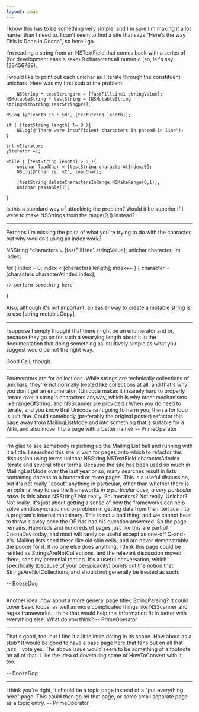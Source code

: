 ```yaml
---
layout: page
---
```




I know this has to be something very simple, and I'm sure I'm making it a lot harder than I need to.  I can't seem to find a site that says "Here's the way This Is Done in Cocoa", so here I go.

I'm reading a string from an NSTextField that comes back with a series of (for development ease's sake) 9 characters all numeric (so, let's say 123456789).

I would like to print out each unichar as I iterate through the constituent unichars.  Here was my first stab at the problem:

     
        NSString * testStringpre = [fastFillLine1 stringValue];
	NSMutableString * testString = [NSMutableString stringWithString:testStringpre];
	
	NSLog (@"length is : %d", [testString length]);
	
	if ( [testString length] != 9 ){
		NSLog(@"There were insufficient characters in passed-in line");
	}

	int yIterator;
	yIterator =1;

	while ( [testString length] > 0 ){
		unichar loadChar = [testString characterAtIndex:0];
		NSLog(@"Char is: %C", loadChar);
	
		[testString deleteCharactersInRange:NSMakeRange(0,1)];
		unichar passable[1];
		
	}


Is this a standard way of attackintg the problem?  Would it be superior if I were to make NSStrings from the range(0,1) instead?

----

Perhaps I'm missing the point of what you're trying to do with the character, but why wouldn't using an index work?

    
NSString *characters = [fastFillLine1 stringValue];
unichar character;
int index;

for ( index = 0; index < [characters length]; index++ )
{
	character = [characters characterAtIndex:index];
	
	// perform something here
}


Also, although it's not important, an easier way to create a mutable string is to use [string mutableCopy].

----

I suppose I simply thought that there might be an enumerator and or, because they go on for such a wearying length about it in the documentation that doing something as intuitively simple  as what you suggest would be not the right way.

Good Call, though.

----

Enumerators are for collections. While strings are technically collections of unichars, they're not normally treated like collections at all, and that's why you don't get an enumerator. (Unicode makes it insanely hard to properly iterate over a string's characters anyway, which is why other mechanisms like rangeOfString: and NSScanner are provided.) When you do need to iterate, and you know that Unicode isn't going to harm you, then a for loop is just fine. Could somebody (preferably the original poster) refactor this page away from MailingListMode and into something that's suitable for a Wiki, and also move it to a page with a better name? -- PrimeOperator

----

I'm glad to see somebody is picking up the Mailing List ball and running with it a little. I searched this site in vain for pages onto which to refactor this discussion using terms unichar NSString NSTextField     characterAtIndex iterate and several other terms. Because the site has been used so much in MailingListMode over the last year or so, many searches result in lists containing dozens to a hundred or more pages. This is a useful discussion, but it's not really "about" anything in particular, other than whether there is an optimal way to use the frameworks *in a particular case, a very particular case*. Is this about NSString? Not really. Enumerators? Not really. Unichar? Not really. It's just about getting a sense of how the frameworks can help solve an idiosyncratic micro-problem in getting data from the interface into a program's internal machinery. This is not a bad thing, and we cannot bear to throw it away once the OP has had his question answered. So the page remains. Hundreds and hundreds of pages just like this are part of CocoaDev today, and most will rarely be useful except as one-off Q-and-A's. Mailing lists shed these like old skin cells, and are never demonstrably the poorer for it. If no one else does anything, I think this page could be retitled as StringsAreNotCollections, and the relevant discussion moved there, sans my perennial ranting. It's a useful conversation, which specifically (because of your perspicacity) points out the notion that StringsAreNotCollections, and should not generally be treated as such. 

-- BoozeDog

----
Another idea, how about a more general page titled StringParsing? It could cover basic loops, as well as more complicated things like NSScanner and regex frameworks. I think that would help this information fit in better with everything else. What do you think? -- PrimeOperator

----

That's good, too, but I find it a little intimidating in its scope. How about as a stub? It would be good to have a base page here that fans out on all that jazz. I vote yes. The above issue would seem to be something of a footnote on all of that. I like the idea of dovetailing some of HowToConvert with it, too.

-- BoozeDog

----

I think you're right, it should be a topic page instead of a "put everything here" page. This could then go on that page, or some small separate page as a topic entry. -- PrimeOperator
